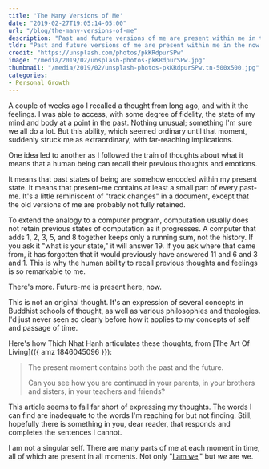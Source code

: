 ```yaml
---
title: 'The Many Versions of Me'
date: "2019-02-27T19:05:14-05:00"
url: "/blog/the-many-versions-of-me"
description: "Past and future versions of me are present within me in the now."
tldr: "Past and future versions of me are present within me in the now. This follows naturally from the observation that I'm able to remember thoughts and feelings from long ago."
credit: "https://unsplash.com/photos/pkKRdpurSPw"
image: "/media/2019/02/unsplash-photos-pkKRdpurSPw.jpg"
thumbnail: "/media/2019/02/unsplash-photos-pkKRdpurSPw.tn-500x500.jpg"
categories:
- Personal Growth
---
```

A couple of weeks ago I recalled a thought from long ago, and with it the feelings.
I was able to access, with some degree of fidelity, the state of my mind and body at a point in the past.
Nothing unusual; something I'm sure we all do a lot.
But this ability, which seemed ordinary until that moment, suddenly struck me as extraordinary, with far-reaching implications.
<!--more-->

One idea led to another as I followed the train of thoughts about what it means that a human being can recall their previous thoughts and emotions.

It means that past states of being are somehow encoded within my present state.
It means that present-me contains at least a small part of every past-me.
It's a little reminiscent of "track changes" in a document, except that the old versions of me are probably not fully retained.

To extend the analogy to a computer program, computation usually does not retain previous states of computation as it progresses.
A computer that adds 1, 2, 3, 5, and 8 together keeps only a running sum, not the history.
If you ask it "what is your state," it will answer 19.
If you ask where that came from, it has forgotten that it would previously have answered 11 and 6 and 3 and 1.
This is why the human ability to recall previous thoughts and feelings is so remarkable to me.

There's more.
Future-me is present here, now.

This is not an original thought.
It's an expression of several concepts in Buddhist schools of thought, as well as various philosophies and theologies.
I'd just never seen so clearly before how it applies to my concepts of self and passage of time.

Here's how Thich Nhat Hanh articulates these thoughts, from [The Art Of Living]({{ amz 1846045096 }}):

> The present moment contains both the past and the future.
>
> Can you see how you are continued in your parents, in your brothers and sisters, in your teachers and friends?

This article seems to fall far short of expressing my thoughts.
The words I can find are inadequate to the words I'm reaching for but not finding.
Still, hopefully there is something in you, dear reader, that responds and completes the sentences I cannot.

I am not a singular self.
There are many parts of me at each moment in time, all of which are present in all moments.
Not only "[I am we](/blog/i-am-we/)," but *we* are we.
